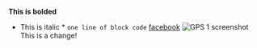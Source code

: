 **This is bolded**
* This is italic *
`one line of block code`
[facebook](http://facebook.com/ "facebook")
![GPS 1 screenshot](GPS1Screenshot.png/ "GPS 2 screenshot")
This is a change!